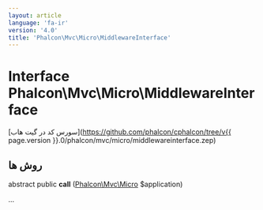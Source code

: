 ```yaml
---
layout: article
language: 'fa-ir'
version: '4.0'
title: 'Phalcon\Mvc\Micro\MiddlewareInterface'
---
```

# Interface **Phalcon\Mvc\Micro\MiddlewareInterface**

[سورس کد در گیت هاب](https://github.com/phalcon/cphalcon/tree/v{{ page.version }}.0/phalcon/mvc/micro/middlewareinterface.zep)

## روش ها

abstract public **call** ([Phalcon\Mvc\Micro](Phalcon_Mvc_Micro) $application)

...